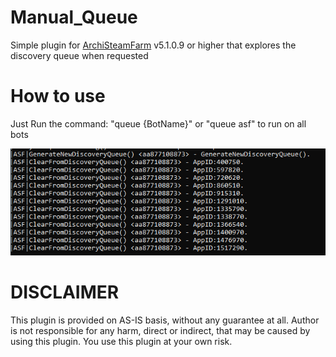 # Manual_Queue
Simple plugin for [ArchiSteamFarm](https://github.com/JustArchiNET/ArchiSteamFarm) v5.1.0.9 or higher that explores the discovery queue when requested


# How to use
Just Run the command: "queue {BotName}" or "queue asf" to run on all bots

![](Screenshots/Print.png)

# DISCLAIMER
This plugin is provided on AS-IS basis, without any guarantee at all. Author is not responsible for any harm, direct or indirect, that may be caused by using this plugin. You use this plugin at your own risk.
